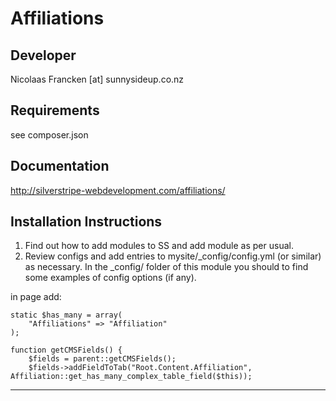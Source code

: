 Affiliations
================================================================================

Developer
-----------------------------------------------
Nicolaas Francken [at] sunnysideup.co.nz

Requirements
-----------------------------------------------
see composer.json

Documentation
-----------------------------------------------
 http://silverstripe-webdevelopment.com/affiliations/

Installation Instructions
-----------------------------------------------
1. Find out how to add modules to SS and add module as per usual.
2. Review configs and add entries to mysite/_config/config.yml
(or similar) as necessary.
In the _config/ folder of this module
you should to find some examples of config options (if any).


in page add:

	static $has_many = array(
		"Affiliations" => "Affiliation"
	);

	function getCMSFields() {
		$fields = parent::getCMSFields();
		$fields->addFieldToTab("Root.Content.Affiliation", Affiliation::get_has_many_complex_table_field($this));

-----------------------------------------------

